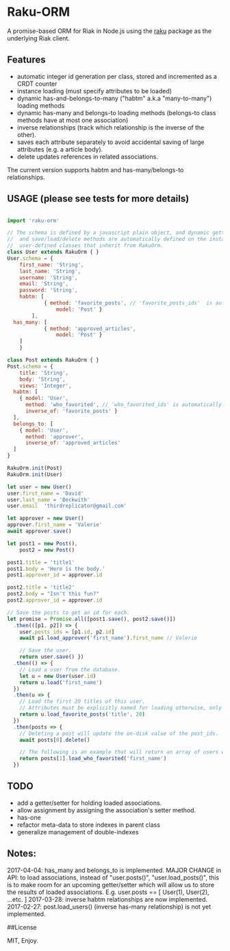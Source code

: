 # Raku-ORM

A promise-based ORM for Riak in Node.js using the [raku](https://github.com/thirdreplicator/raku) package as the underlying Riak client.

## Features

* automatic integer id generation per class, stored and incremented as a CRDT counter
* instance loading (must specify attributes to be loaded)
* dynamic has-and-belongs-to-many ("habtm" a.k.a "many-to-many") loading methods
* dynamic has-many and belongs-to loading methods (belongs-to class methods have at most one association)
* inverse relationships (track which relationship is the inverse of the other).
* saves each attribute separately to avoid accidental saving of large attributes (e.g. a article body).
* delete updates references in related associations.

The current version supports habtm and has-many/belongs-to relationships.

## USAGE (please see tests for more details)

```javascript

import 'raku-orm'

// The schema is defined by a javascript plain object, and dynamic getters, setters,
//  and save/load/delete methods are automatically defined on the instances of
//  user-defined classes that inherit from RakuOrm.
class User extends RakuOrm { }
User.schema = {
	first_name: 'String',
	last_name: 'String',
	username: 'String',
	email: 'String',
	password: 'String',
	habtm: [
			{ method: 'favorite_posts', // 'favorite_posts_ids'  is authomatically created.
				model: 'Post' }
		],
  has_many: [
			{ method: 'approved_articles',
				model: 'Post' }
    ]
	}

class Post extends RakuOrm { }
Post.schema = {
	title: 'String',
	body: 'String',
	views: 'Integer',
  habtm: [
    { model: 'User',
      method: 'who_favorited', // 'who_favorited_ids' is automatically created.
      inverse_of: 'favorite_posts' }
  ],
  belongs_to: [
    { model: 'User',
      method: 'approver',
      inverse_of: 'approved_articles'
  ]
}

RakuOrm.init(Post)
RakuOrm.init(User)

let user = new User()
user.first_name = 'David'
user.last_name = 'Beckwith'
user.email	'thirdreplicator@gmail.com'

let approver = new User()
approver.first_name = 'Valerie'
await approver.save()

let post1 = new Post(),
    post2 = new Post()

post1.title = 'title1'
post1.body = 'Here is the body.'
post1.approver_id = approver.id

post2.title = 'title2'
post2.body = "Isn't this fun?"
post2.approver_id = approver.id

// Save the posts to get an id for each.
let promise = Promise.all([post1.save(), post2.save()])
  .then(([p1, p2]) => {
    user.posts_ids = [p1.id, p2.id]
    await p1.load_approver('first_name').first_name // Valerie

    // Save the user.
    return user.save() })
  .then(() => {
    // Load a user from the database.
    let u = new User(user.id)
    return u.load('first_name') 
  })
  .then(u => {
    // Load the first 20 titles of this user.
    // Attributes must be explicitly named for loading otherwise, only the id will be loaded.
    return u.load_favorite_posts('title', 20)
  })
  .then(posts => {
    // Deleting a post will update the on-disk value of the post_ids.
    await posts[0].delete()

    // The following is an example that will return an array of users who favorited this post.
    return posts[1].load_who_favorited('first_name') 
  })

```

## TODO
* add a getter/setter for holding loaded associations.
* allow assignment by assigning the association's setter method.
* has-one
* refactor meta-data to store indexes in parent class
* generalize management of double-indexes

## Notes:

2017-04-04: has_many and belongs_to is implemented.
            MAJOR CHANGE in API: to load associations, instead of "user.posts()", "user.load_posts()", this is to make room for an upcoming getter/setter which
            will allow us to store the results of loaded associations.  E.g. user.posts == [ User(1), User(2), ...etc. ]
2017-03-28: inverse habtm relationships are now implemented.
2017-02-27: post.load_users() (inverse has-many relationship) is not yet implemented.

##License

MIT, Enjoy.
